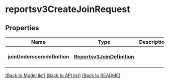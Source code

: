 # reportsv3CreateJoinRequest

## Properties
Name | Type | Description | Notes
------------ | ------------- | ------------- | -------------
**joinUnderscoredefinition** | [**Reportsv3JoinDefinition**](Reportsv3JoinDefinition.md) |  | [optional] [default to null]

[[Back to Model list]](../README.md#documentation-for-models) [[Back to API list]](../README.md#documentation-for-api-endpoints) [[Back to README]](../README.md)


